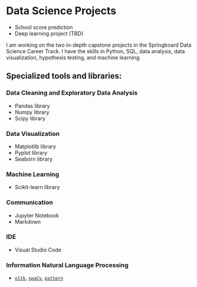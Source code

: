 # Data Science Projects

- School score prediction
- Deep learning project (TBD)

I am working on the two in-depth capstone projects in the Springboard Data Science Career Track.
I have the skills in Python, SQL, data analysis, data visualization, hypothesis testing, and machine learning.

## Specialized tools and libraries:  

### Data Cleaning and Exploratory Data Analysis
- Pandas library
- Numpy library
- Scipy library

### Data Visualization
- Matplotlib library
- Pyplot library
- Seaborn library

### Machine Learning
- Scikit-learn library

### Communication
- Jupyter Notebook
- Markdown

### IDE
- Visual Studio Code

### Information Natural Language Processing
-  [`nltk`](http://www.nltk.org/), [`spaCy`](https://spacy.io/), [`pattern`](http://www.clips.ua.ac.be/pattern)

